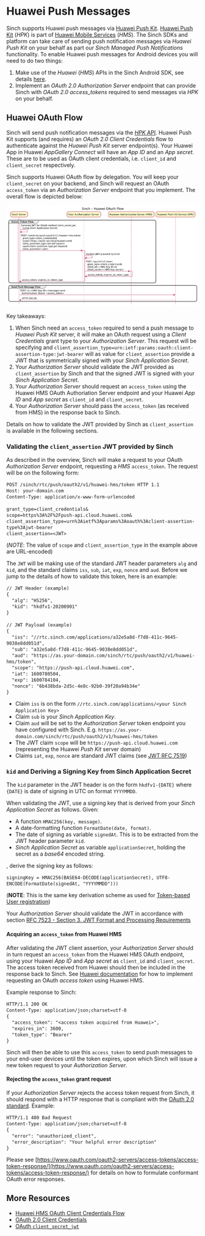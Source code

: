 # Huawei Push Messages

Sinch supports Huawei push messages via [Huawei Push Kit](https://developer.huawei.com/consumer/en/doc/development/HMSCore-Guides/service-introduction-0000001050040060). [Huawei Push Kit](https://developer.huawei.com/consumer/en/doc/development/HMSCore-Guides/service-introduction-0000001050040060) (_HPK_) is part of [Huawei Mobile Services](https://developer.huawei.com/consumer/en/hms) (_HMS_). The Sinch SDKs and platform can take care of sending push notification messages via _Huawei Push Kit_ on your behalf as part our _Sinch Managed Push Notifications_ functionality. To enable Huawei push messages for Android devices you will need to do two things:

1. Make use of the _Huawei_ (_HMS_) APIs in the Sinch Android SDK, see details [here](doc:voice-android-cloud-push-notifications#section-Huawei-HMS-Notifications).
2. Implement an _OAuth 2.0 Authorization Server_ endpoint that can provide Sinch with _OAuth 2.0_ _access_tokens_ required to send messages via _HPK_ on your behalf.

## Huawei OAuth Flow

Sinch will send push notification messages via the [_HPK_ API](https://developer.huawei.com/consumer/en/doc/HMSCore-References-V5/https-send-api-0000001050986197-V5). Huawei Push Kit supports (and requires) an _OAuth 2.0_ _Client Credentials_ flow to authenticate against the _Huawei Push Kit_ server endpoint(s). Your Huawei App in Huawei _AppGallery Connect_ will have an _App ID_ and an _App secret_. These are to be used as OAuth client credentials, i.e. `client_id` and `client_secret` respectively.

Sinch supports Huawei OAuth flow by delegation. You will keep your `client_secret` on your backend, and Sinch will request an OAuth `access_token` via an _Authorization Server_ endpoint that you implement. The overall flow is depicted below:

![Sinch - Huawei OAuth flow](images\20200922-sinch-huawei-hpk-oauth.png)

Key takeaways:

1. When Sinch need an `access_token` required to send a push message to _Huawei Push Kit_ server, it will make an OAuth request using a _Client Credentials_ grant type to your _Authorization Server_. This request will be specifying and `client_assertion_type=urn:ietf:params:oauth:client-assertion-type:jwt-bearer` will as value for `client_assertion` provide a JWT that is symmetrically signed with your _Sinch Application Secret_.
2. Your _Authorization Server_ should validate the JWT provided as `client_assertion` by Sinch and that the signed JWT is signed with your _Sinch Application Secret_.
3. Your _Authorization Server_ should request an `access_token` using the Huawei HMS OAuth Authoriation Server endpoint and your Huawei _App ID_ and _App secret_ as `client_id` and `client_secret`.
4. Your _Authorization Server_ should pass the `access_token` (as received from HMS) in the response back to Sinch.

Details on how to validate the JWT provided by Sinch as `client_assertion` is available in the following sections.

### Validating the `client_assertion` JWT provided by Sinch

As described in the overview, Sinch will make a request to your OAuth _Authorization Server_ endpoint, requesting a _HMS_ `access_token`. The request will be on the following form:

```
POST /sinch/rtc/push/oauth2/v1/huawei-hms/token HTTP 1.1
Host: your-domain.com
Content-Type: application/x-www-form-urlencoded

grant_type=client_credentials&
scope=https%3A%2F%2Fpush-api.cloud.huawei.com&
client_assertion_type=urn%3Aietf%3Aparams%3Aoauth%3Aclient-assertion-type%3Ajwt-bearer
client_assertion=<JWT>
```

(_NOTE_: The value of `scope` and `client_assertion_type` in the example above are URL-encoded)

The `JWT` will be making use of the standard JWT header parameters `alg` and `kid`, and the standard claims `iss`, `sub`, `iat`, `exp`, `nonce` and `aud`. Before we jump to the details of how to validate this token, here is an example:

```
// JWT Header (example)
{
  "alg": "HS256",
  "kid": "hkdfv1-20200901"
}

// JWT Payload (example)
{
  "iss": "//rtc.sinch.com/applications/a32e5a8d-f7d8-411c-9645-9038e8dd051d",
  "sub": "a32e5a8d-f7d8-411c-9645-9038e8dd051d",
  "aud": "https://as.your-domain.com/sinch/rtc/push/oauth2/v1/huawei-hms/token",
  "scope": "https://push-api.cloud.huawei.com",
  "iat": 1600780504,
  "exp": 1600784104,
  "nonce": "6b438bda-2d5c-4e8c-92b0-39f20a94b34e"
}
```

* Claim `iss` is on the form `//rtc.sinch.com/applications/<your Sinch Application Key>`
* Claim `sub` is your _Sinch Application Key_.
* Claim `aud` will be set to the _Authorization Server_ token endpoint you have configured with Sinch. E.g. `https://as.your-domain.com/sinch/rtc/push/oauth2/v1/huawei-hms/token`
* The JWT claim `scope` will be `https://push-api.cloud.huawei.com` (representing the Huawei _Push Kit_ server domain)
* Claims `iat`, `exp`, `nonce` are standard JWT claims (see [JWT RFC 7519](https://tools.ietf.org/html/rfc7519))


### `kid` and Deriving a Signing Key from Sinch Application Secret

The `kid` parameter in the JWT header is on the form `hkdfv1-{DATE}` where `{DATE}` is date of signing in UTC on format `YYYYMMDD`.

When validating the JWT, use a signing key that is derived from your _Sinch Application Secret_ as follows. Given:

- A function `HMAC256(key, message)`.
- A date-formatting function `FormatDate(date, format)`.
- The date of signing as variable `signedAt`. This is to be extracted from the JWT header parameter `kid`.
- _Sinch Application Secret_ as variable `applicationSecret`, holding the secret as a _base64_ encoded string.

, derive the signing key as follows:

```
signingKey = HMAC256(BASE64-DECODE(applicationSecret), UTF8-ENCODE(FormatDate(signedAt, "YYYYMMDD")))
```

(__NOTE__: This is the same key derivation scheme as used for [Token-based User registration](doc:voice-android-cloud-application-authentication))

Your _Authorization Server_ should validate the JWT in accordance with section [RFC 7523 - Section 3. JWT Format and Processing Requirements](https://tools.ietf.org/html/rfc7523#section-3)

#### Acquiring an `access_token` from Huawei HMS

After validating the JWT client assertion, your _Authorization Server_ should in turn request an `access_token` from the Huawei HMS OAuth endpoint, using your Huawei _App ID_ and _App secret_ as `client_id` and `client_secret`. The access token received from Huawei should then be included in the response back to Sinch. See [Huawei documentation](https://developer.huawei.com/consumer/en/doc/HMSCore-Guides/open-platform-oauth-0000001050123437-V5#EN-US_TOPIC_0000001050123437__section12493191334711) for how to implement requesting an OAuth _access token_ using Huawei HMS.

Example response to Sinch:

```
HTTP/1.1 200 OK
Content-Type: application/json;charset=utf-8
{
  "access_token": "<access token acquired from Huawei>",
  "expires_in": 3600,
  "token_type": "Bearer"
}
```

Sinch will then be able to use this `access_token` to send push messages to your end-user devices until the token expires, upon which Sinch will issue a new token request to your _Authorization Server_.

#### Rejecting the `access_token` grant request

If your _Authorization Server_ rejects the access token request from Sinch, it should respond with a HTTP response that is compliant with the [OAuth 2.0 standard](https://www.oauth.com/oauth2-servers/access-tokens/access-token-response/). Example:

```
HTTP/1.1 400 Bad Request
Content-Type: application/json;charset=utf-8
{
  "error": "unauthorized_client",
  "error_description": "Your helpful error description"
}
```

Please see [https://www.oauth.com/oauth2-servers/access-tokens/access-token-response/](https://www.oauth.com/oauth2-servers/access-tokens/access-token-response/) for details on how to formulate conformant OAuth error responses.


## More Resources

* [Huawei HMS OAuth Client Credentials Flow](https://developer.huawei.com/consumer/en/doc/HMSCore-Guides/open-platform-oauth-0000001050123437-V5#EN-US_TOPIC_0000001050123437__section12493191334711)
* [OAuth 2.0 Client Credentials](https://www.oauth.com/oauth2-servers/access-tokens/client-credentials/)
* [OAuth `client_secret_jwt`](https://openid.net/specs/openid-connect-core-1_0.html#ClientAuthentication)

